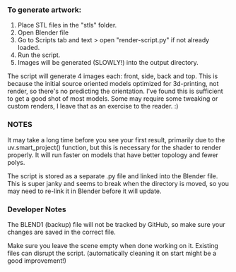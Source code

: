 ### To generate artwork:

1. Place STL files in the "stls" folder.
2. Open Blender file
3. Go to Scripts tab and text > open "render-script.py" if not already loaded.
4. Run the script.
5. Images will be generated (SLOWLY!) into the output directory.

The script will generate 4 images each: front, side, back and top. This is because the initial source oriented models optimized for 3d-printing, not render, so there's no predicting the orientation. I've found this is sufficient to get a good shot of most models. Some may require some tweaking or custom renders, I leave that as an exercise to the reader. :)

### NOTES

It may take a long time before you see your first result, primarily due to the uv.smart_project() function, but this is necessary for the shader to render properly.
It will run faster on models that have better topology and fewer polys.

The script is stored as a separate .py file and linked into the Blender file. This is super janky and seems to break when the directory is moved, so you may need to re-link it in Blender before it will update. 

### Developer Notes

The BLEND1 (backup) file will not be tracked by GitHub, so make sure your changes are saved in the correct file.

Make sure you leave the scene empty when done working on it. Existing files can disrupt the script. (automatically cleaning it on start might be a good improvement!)
